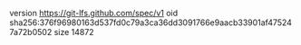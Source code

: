 version https://git-lfs.github.com/spec/v1
oid sha256:376f96980163d537fd0c79a3ca36dd3091766e9aacb33901af475247a72b0502
size 14872
